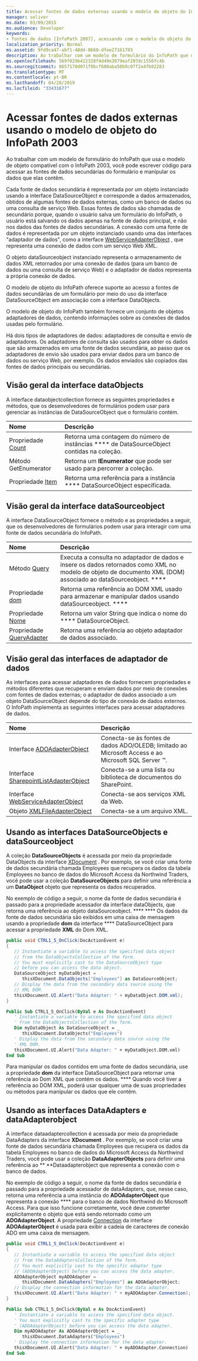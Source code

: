 ```yaml
---
title: Acessar fontes de dados externas usando o modelo de objeto do InfoPath 2003
manager: soliver
ms.date: 03/09/2015
ms.audience: Developer
keywords:
- fontes de dados [InfoPath 2007], acessando com o modelo de objeto do InfoPath 2003, modelos de formulário compatíveis com o InfoPath 2003, acessar dados externos
localization_priority: Normal
ms.assetid: 9fd9ca47-abf1-48dd-8668-dfee27161793
description: Ao trabalhar com um modelo de formulário do InfoPath que usa o modelo de objeto compatível com o InfoPath 2003, você pode escrever código para acessar as fontes de dados secundárias do formulário e manipular os dados que elas contêm.
ms.openlocfilehash: 569f029b412328f4d49e3079eaf207dc1556fc4b
ms.sourcegitcommit: 8657170d071f9bcf680aba50b9c07f2a4fb82283
ms.translationtype: MT
ms.contentlocale: pt-BR
ms.lasthandoff: 04/28/2019
ms.locfileid: "33431677"
---
```

# <a name="access-external-data-sources-using-the-infopath-2003-object-model"></a>Acessar fontes de dados externas usando o modelo de objeto do InfoPath 2003

Ao trabalhar com um modelo de formulário do InfoPath que usa o modelo de objeto compatível com o InfoPath 2003, você pode escrever código para acessar as fontes de dados secundárias do formulário e manipular os dados que elas contêm.
  
Cada fonte de dados secundária é representada por um objeto instanciado usando [](https://msdn.microsoft.com/library/Microsoft.Office.Interop.InfoPath.SemiTrust.DataSourceObject.aspx) a interface DataSourceObject e corresponde a dados armazenados, obtidos de algumas fontes de dados externas, como um banco de dados ou uma consulta de serviço Web. Essas fontes de dados são chamadas de secundário porque, quando o usuário salva um formulário do InfoPath, o usuário está salvando os dados apenas na fonte de dados principal, e não nos dados das fontes de dados secundárias. A conexão com uma fonte de dados é representada por um objeto instanciado usando uma das interfaces "adaptador de dados", como a interface [WebServiceAdapterObject](https://msdn.microsoft.com/library/Microsoft.Office.Interop.InfoPath.SemiTrust.WebServiceAdapterObject.aspx) , que representa uma conexão de dados com um serviço Web XML. 
  
O objeto dataSourceobject instanciado representa o armazenamento de dados XML retornados por uma conexão de dados (para um banco de dados ou uma consulta de serviço Web) e o adaptador de dados representa a própria conexão de dados. [](https://msdn.microsoft.com/library/Microsoft.Office.Interop.InfoPath.SemiTrust.DataSourceObject.aspx) 
  
O modelo de objeto do InfoPath oferece suporte ao acesso a fontes de dados secundárias de um [](https://msdn.microsoft.com/library/Microsoft.Office.Interop.InfoPath.SemiTrust.DataSourceObject.aspx) formulário por meio do uso da interface DataSourceObject em associação com a interface DataObjects. [](https://msdn.microsoft.com/library/Microsoft.Office.Interop.InfoPath.SemiTrust.DataObjectsCollection.aspx) 
  
O modelo de objeto do InfoPath também fornece um conjunto de objetos adaptadores de dados, contendo informações sobre as conexões de dados usadas pelo formulário. 
  
Há dois tipos de adaptadores de dados: adaptadores de consulta e envio de adaptadores. Os adaptadores de consulta são usados para obter os dados que são armazenados em uma fonte de dados secundária, ao passo que os adaptadores de envio são usados para enviar dados para um banco de dados ou serviço Web, por exemplo. Os dados enviados são copiados das fontes de dados principais ou secundárias. 
  
## <a name="overview-of-the-dataobjectscollection-interface"></a>Visão geral da interface dataObjects

A [](https://msdn.microsoft.com/library/Microsoft.Office.Interop.InfoPath.SemiTrust.DataObjectsCollection.aspx) interface dataobjectcollection fornece as seguintes propriedades e métodos, que os desenvolvedores de formulários podem usar para gerenciar as instâncias de DataSourceObject que o formulário contém. [](https://msdn.microsoft.com/library/Microsoft.Office.Interop.InfoPath.SemiTrust.DataSourceObject.aspx) 
  
|**Nome**|**Descrição**|
|:-----|:-----|
|Propriedade [Count](https://msdn.microsoft.com/library/Microsoft.Office.Interop.InfoPath.SemiTrust.DataObjects.Count.aspx)  <br/> |Retorna uma contagem do número de instâncias **** de DataSourceObject contidas na coleção.  <br/> |
|[](https://msdn.microsoft.com/library/Microsoft.Office.Interop.InfoPath.SemiTrust.DataObjects.GetEnumerator.aspx) Método GetEnumerator  <br/> |Retorna um **IEnumerator** que pode ser usado para percorrer a coleção.  <br/> |
|Propriedade [Item](https://msdn.microsoft.com/library/Microsoft.Office.Interop.InfoPath.SemiTrust.DataObjects.Item.aspx)  <br/> |Retorna uma referência para a instância **** DataSourceObject especificada.  <br/> |
   
## <a name="overview-of-the-datasourceobject-interface"></a>Visão geral da interface dataSourceobject

A [](https://msdn.microsoft.com/library/Microsoft.Office.Interop.InfoPath.SemiTrust.DataSourceObject.aspx) interface DataSourceObject fornece o método e as propriedades a seguir, que os desenvolvedores de formulários podem usar para interagir com uma fonte de dados secundária do InfoPath. 
  
|**Nome**|**Descrição**|
|:-----|:-----|
|Método [Query](https://msdn.microsoft.com/library/Microsoft.Office.Interop.InfoPath.SemiTrust.DataObject.Query.aspx)  <br/> |Executa a consulta no adaptador de dados e insere os dados retornados como XML no modelo de objeto de documento XML (DOM) associado ao dataSourceobject. ****  <br/> |
|Propriedade [dom](https://msdn.microsoft.com/library/Microsoft.Office.Interop.InfoPath.SemiTrust.DataObject.DOM.aspx)  <br/> |Retorna uma referência ao DOM XML usado para armazenar e manipular dados usando dataSourceobject. ****  <br/> |
|Propriedade [Nome](https://msdn.microsoft.com/library/Microsoft.Office.Interop.InfoPath.SemiTrust.DataObject.Name.aspx)  <br/> |Retorna um valor String que indica o nome do **** DataSourceObject.  <br/> |
|Propriedade [QueryAdapter](https://msdn.microsoft.com/library/Microsoft.Office.Interop.InfoPath.SemiTrust.DataObject.QueryAdapter.aspx)  <br/> |Retorna uma referência ao objeto adaptador de dados associado.  <br/> |
   
## <a name="overview-of-the-data-adapter-interfaces"></a>Visão geral das interfaces de adaptador de dados

As interfaces para acessar adaptadores de dados fornecem propriedades e métodos diferentes que recuperam e enviam dados por meio de conexões com fontes de dados externas; o adaptador de dados associado a um objeto [](https://msdn.microsoft.com/library/Microsoft.Office.Interop.InfoPath.SemiTrust.DataSourceObject.aspx) DataSourceObject depende do tipo de conexão de dados externos. O InfoPath implementa as seguintes interfaces para acessar adaptadores de dados. 
  
|**Nome**|**Descrição**|
|:-----|:-----|
|Interface [ADOAdapterObject](https://msdn.microsoft.com/library/Microsoft.Office.Interop.InfoPath.SemiTrust.ADOAdapterObject.aspx)  <br/> |Conecta-se às fontes de dados ADO/OLEDB; limitado ao Microsoft Access e ao Microsoft SQL Server ™.  <br/> |
|Interface [SharepointListAdapterObject](https://msdn.microsoft.com/library/Microsoft.Office.Interop.InfoPath.SemiTrust.SharepointListAdapterObject.aspx)  <br/> |Conecta-se a uma lista ou biblioteca de documentos do SharePoint.  <br/> |
|Interface [WebServiceAdapterObject](https://msdn.microsoft.com/library/Microsoft.Office.Interop.InfoPath.SemiTrust.WebServiceAdapterObject.aspx)  <br/> |Conecta-se aos serviços XML da Web.  <br/> |
|Objeto [XMLFileAdapterObject](https://msdn.microsoft.com/library/Microsoft.Office.Interop.InfoPath.SemiTrust.XMLFileAdapterObject.aspx)  <br/> |Conecta-se a um arquivo XML.  <br/> |
   
## <a name="using-the-datasourceobjects-and-the-datasourceobject-interfaces"></a>Usando as interfaces DataSourceObjects e dataSourceobject

A coleção **DataSourceObjects** é acessada por meio da propriedade DataObjects da interface [XDocument](https://msdn.microsoft.com/library/Microsoft.Office.Interop.InfoPath.SemiTrust.XDocument.aspx) . [](https://msdn.microsoft.com/library/Microsoft.Office.Interop.InfoPath.SemiTrust._XDocument2.DataObjects.aspx) Por exemplo, se você criar uma fonte de dados secundária chamada Employees que recupera os dados da tabela Employees no banco de dados do Microsoft Access da Northwind Traders, você pode usar a coleção **DataSourceObjects** para definir uma referência a um **DataObject** objeto que representa os dados recuperados. 
  
No exemplo de código a seguir, o nome da fonte de dados secundária é passado para a propriedade acessador da interface dataObjects, que retorna uma referência ao objeto dataSourceobject. **** **** Os dados da fonte de dados secundária são exibidos em uma caixa de mensagem usando a propriedade **dom** da interface **** DataSourceObject para acessar a propriedade **XML** do Dom XML. 
  
```cs
public void CTRL1_5_OnClick(DocActionEvent e)
{
   // Instantiate a variable to access the specified data object
   // from the DataObjectsCollection of the form.
   // You must explicitly cast to the DataSourceObject type 
   // before you can access the data object.
   DataSourceObject myDataObject = 
      thisXDocument.DataObjects["Employees"] as DataSourceObject;
   // Display the data from the secondary data source using the 
   // XML DOM.
   thisXDocument.UI.Alert("Data Adapter: " + myDataObject.DOM.xml);
}
```

```vb
Public Sub CTRL1_5_OnClick(ByVal e As DocActionEvent)
   ' Instantiate a variable to access the specified data object
   ' from the DataObjectsCollection of the form.
   Dim myDataObject As DataSourceObject = _
      thisXDocument.DataObjects("Employees")
   ' Display the data from the secondary data source using the 
   ' XML DOM.
   thisXDocument.UI.Alert("Data Adapter: " + myDataObject.DOM.xml)
End Sub
```

Para manipular os dados contidos em uma fonte de dados secundária, use a propriedade **dom** da interface DataSourceObject para retornar uma referência ao Dom XML que contém os dados. **** Quando você tiver a referência ao DOM XML, poderá usar qualquer uma de suas propriedades ou métodos para manipular os dados que ele contém. 
  
## <a name="using-the-dataadapterscollection-and-the-dataadapterobject-interfaces"></a>Usando as interfaces DataAdapters e dataAdapterobject

A [](https://msdn.microsoft.com/library/Microsoft.Office.Interop.InfoPath.SemiTrust.DataAdaptersCollection.aspx) interface dataadaptercollection é acessada por meio da propriedade DataAdapters da interface **XDocument** . [](https://msdn.microsoft.com/library/Microsoft.Office.Interop.InfoPath.SemiTrust._XDocument2.DataAdapters.aspx) Por exemplo, se você criar uma fonte de dados secundária chamada Employees que recupera os dados da tabela Employees no banco de dados do Microsoft Access da Northwind Traders, você pode usar a coleção **DataAdapterObjects** para definir uma referência ao ** **Dataadapterobject que representa a conexão com o banco de dados. 
  
No exemplo de código a seguir, o nome da fonte de dados secundária é passado para a propriedade acessador de dataAdapters, que, nesse caso, retorna uma referência a uma instância do **ADOAdapterObject** que representa a conexão **** para o banco de dados Northwind do Microsoft Access. Para que isso funcione corretamente, você deve converter explicitamente o objeto que está sendo retornado como um **ADOAdapterObject**. A propriedade [Connection](https://msdn.microsoft.com/library/Microsoft.Office.Interop.InfoPath.SemiTrust.ADOAdapter2.Connection.aspx) da interface **ADOAdapterObject** é usada para exibir a cadeia de caracteres de conexão ADO em uma caixa de mensagem. 
  
```cs
public void CTRL1_5_OnClick(DocActionEvent e)
{
   // Instantiate a variable to access the specified data object
   // from the DataAdaptersCollection of the form. 
   // You must explicitly cast to the specific adapter type
   // (ADOAdapterObject) before you can access the data adapter.
   ADOAdapterObject myADOAdapter = 
      thisXDocument.DataAdapters["Employees"] as ADOAdapterObject;
   // Display the connection information for the data adapter.
   thisXDocument.UI.Alert("Data Adapter: " + myADOAdapter.Connection);
}
```

```vb
Public Sub CTRL1_5_OnClick(ByVal e As DocActionEvent)
   ' Instantiate a variable to access the specified data object. 
   ' You must explicitly cast to the specific adapter type
   ' (ADOAdapterObject) before you can access the data adapter.
   Dim myADOAdapter As ADOAdapterObject = _
      thisXDocument.DataAdapters("Employees")
   ' Display the connection information for the data adapter.
   thisXDocument.UI.Alert("Data Adapter: " + myADOAdapter.Connection)
End Sub
```


